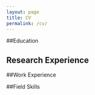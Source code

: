 ```yaml
---
layout: page
title: CV
permalink: /cv/
---
```


##Education


## Research Experience


##Work Experience


##Field Skills

